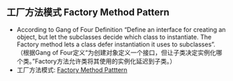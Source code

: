 ## 工厂方法模式 Factory Method Pattern
- According to Gang of Four Definition “Define an interface for creating an object, but let the subclasses decide which class to instantiate. The Factory method lets a class defer instantiation it uses to subclasses”.（根据Gang of Four定义“为创建对象定义一个接口，但让子类决定实例化哪个类。”Factory方法允许类将其使用的实例化延迟到子类。）
- 工厂方法模式: [Factory Method Patttern](https://github.com/jack-ningtz/DesignPattern/tree/main/FactoryMethodDesignPattern/FactoryMethodDesignPattern.cs "Factory  Design")
